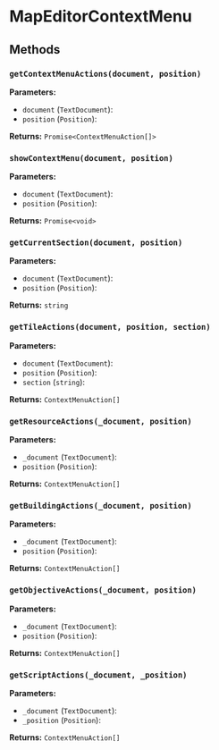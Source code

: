 # MapEditorContextMenu

## Methods

### `getContextMenuActions(document, position)`

**Parameters:**

- `document` (`TextDocument`): 
- `position` (`Position`): 

**Returns:** `Promise<ContextMenuAction[]>`

### `showContextMenu(document, position)`

**Parameters:**

- `document` (`TextDocument`): 
- `position` (`Position`): 

**Returns:** `Promise<void>`

### `getCurrentSection(document, position)`

**Parameters:**

- `document` (`TextDocument`): 
- `position` (`Position`): 

**Returns:** `string`

### `getTileActions(document, position, section)`

**Parameters:**

- `document` (`TextDocument`): 
- `position` (`Position`): 
- `section` (`string`): 

**Returns:** `ContextMenuAction[]`

### `getResourceActions(_document, position)`

**Parameters:**

- `_document` (`TextDocument`): 
- `position` (`Position`): 

**Returns:** `ContextMenuAction[]`

### `getBuildingActions(_document, position)`

**Parameters:**

- `_document` (`TextDocument`): 
- `position` (`Position`): 

**Returns:** `ContextMenuAction[]`

### `getObjectiveActions(_document, position)`

**Parameters:**

- `_document` (`TextDocument`): 
- `position` (`Position`): 

**Returns:** `ContextMenuAction[]`

### `getScriptActions(_document, _position)`

**Parameters:**

- `_document` (`TextDocument`): 
- `_position` (`Position`): 

**Returns:** `ContextMenuAction[]`

